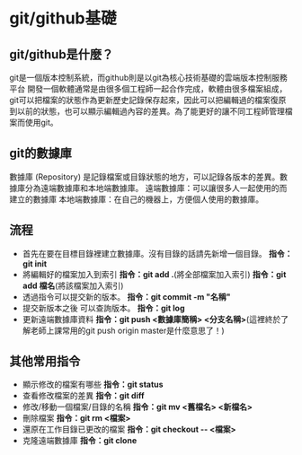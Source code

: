 # git/github基礎

## git/github是什麼？
git是一個版本控制系統，而github則是以git為核心技術基礎的雲端版本控制服務平台
開發一個軟體通常是由很多個工程師一起合作完成，軟體由很多檔案組成，git可以把檔案的狀態作為更新歷史記錄保存起來，因此可以把編輯過的檔案復原到以前的狀態，也可以顯示編輯過內容的差異。為了能更好的讓不同工程師管理檔案而使用git。

## git的數據庫
數據庫 (Repository) 是記錄檔案或目錄狀態的地方，可以記錄各版本的差異。數據庫分為遠端數據庫和本地端數據庫。
遠端數據庫：可以讓很多人一起使用的而建立的數據庫
本地端數據庫：在自己的機器上，方便個人使用的數據庫。

## 流程
 * 首先在要在目標目錄裡建立數據庫。沒有目錄的話請先新增一個目錄。
 **指令：git init**
 * 將編輯好的檔案加入到索引
 **指令：git add .**(將全部檔案加入索引)
 **指令：git add 檔名**(將該檔案加入索引)
 * 透過指令可以提交新的版本。
 **指令：git commit -m "名稱"**
 * 提交新版本之後 可以查詢版本。
 **指令：git log**
 * 更新遠端數據庫資料
 **指令：git push <數據庫簡稱> <分支名稱>**(這裡終於了解老師上課常用的git push origin master是什麼意思了！)
 
## 其他常用指令
 * 顯示修改的檔案有哪些
 **指令：git status**
 * 查看修改檔案的差異
 **指令：git diff**
 * 修改/移動一個檔案/目錄的名稱
 **指令：git mv <舊檔名> <新檔名>**
 * 刪除檔案
  **指令：git rm <檔案>**
  * 還原在工作目錄已更改的檔案
  **指令：git checkout -- <檔案>**
  * 克隆遠端數據庫
  **指令：git clone <url>**
 
 
